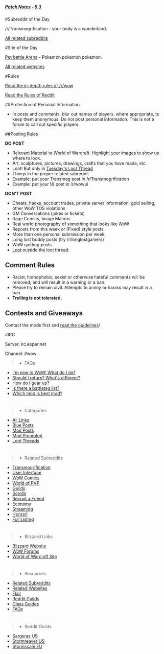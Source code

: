 ##### [Patch Notes - 5.3](http://wowpedia.org/Patch_5.3.0)

#Subreddit of the Day

/r/Transmogrification - your body is a wonderland.

[All related subreddits](/r/wow/wiki/related)

#Site of the Day

[Pet battle Arena](http://www.petbattlearena.com/) - Pokemon pokemon pokemon.

[All related websites](/r/wow/wiki/resources)

#Rules

[Read the in-depth rules of /r/wow](/r/wow/wiki/rules) 

[Read the Rules of Reddit](/rules)

##Protection of Personal Information

* In posts and comments, blur out names of players, where appropriate, to keep them anonymous. Do not post personal information. This is not a forum to call out specific players.

##Posting Rules

**DO POST**

* Relevant Material to World of Warcraft. Highlight your images to show us where to look.
* Art, sculptures, pictures, drawings, crafts that you have made, etc.
* Loot! But only in [Tuesday's Loot Thread](/r/wow/wiki/loot)
* Things in the proper related subreddit
* Example: put your Transmog post in /r/Transmogrification
* Example: put your UI post in /r/wowui

**DON'T POST**

* Cheats, hacks, account trades, private server information, gold selling, other WoW TOS violations
* GM Conversations (jokes or tickets)
* Rage Comics, Image Macros
* Real world photography of something that looks like WoW
* Reposts from this week or [Fixed] style posts
* More than one personal submission per week
* Long lost buddy posts (try /r/longlostgamers)
* WoW quitting posts
* [Loot](/r/wow/wiki/loot) outside the loot thread.

## Comment Rules

* Racist, homophobic, sexist or otherwise hateful comments will be removed, and will result in a warning or a ban.
* Please try to remain civil. Attempts to annoy or harass may result in a ban.
* **Trolling is not tolerated.**

## Contests and Giveaways

Contact the mods first and [read the guidelines](/r/wow/wiki/rules#wiki_giveaways_and_contests)!

#IRC

Server: irc.esper.net

Channel: #wow

> * FAQs
* [I'm new to WoW! What do I do?](/r/wow/wiki/newplayer)
* [Should I return? What's different?](/r/wow/wiki/guides/Returning_to_WoW)
* [How do I gear up?](/r/wow/wiki/gearup)
* [Is there a battletag list?](/r/wow/comments/17kt4j/due_to_overwhelming_demand_exchange_your/)
* [Which mod is best mod?](/u/aphoenix)

> #

> + Categories
+ [All Links](/r/wow)
+ [Blue Posts](/r/wow/search?q=flair:'Blizzard'&restrict_sr=on&sort=new)
+ [Mod Posts](/r/wow/search?q=flair:'Mod'&restrict_sr=on&sort=new)
+ [Mod Promoted](/r/wow/search?q=flair:'Promoted'&restrict_sr=on&sort=new)
+ [Loot Threads](/r/wow/search?q=flair:'Loot'&restrict_sr=on&sort=new)

> #

> * Related Subreddits
* [Transmogrification](/r/Transmogrification)
* [User Interface](/r/wowui)
* [WoW Comics](/r/wowcomics)
* [World of PVP](/r/worldofpvp)
* [Guilds](/r/wowguilds)
* [Scrolls](/r/wowscrolls)
* [Recruit a Friend](/r/wowraf)
* [Economy](/r/woweconomy)
* [Streaming](/r/wowstreams)
* [Honrar!](/r/Honrar)
* [Full Listing](/r/wow/wiki/related)

> #

> * Blizzard Links
* [Blizzard Website](http://blizzard.com/)
* [WoW Forums](http://worldofwarcraft.com/)
* [World of Warcraft Site](http://worldofwarcraft.com/)

> #

> * Resources
* [Related Subreddits](/r/wow/wiki/related)
* [Related Websites](/r/wow/wiki/resources)
* [Flair](/r/wow/wiki/flair)
* [Reddit Guilds](/r/wow/wiki/guilds)
* [Class Guides](/r/wow/wiki/guides)
* [FAQs](/r/wow/wiki/faqs)

> #

> * Reddit Guilds
* [**<reddit>** Sargeras US](/r/redditguild)
* [**<Karma Horde>** Stormreaver US](/r/fth)
* [**<reddit>** Stormscale EU](/r/euguild)